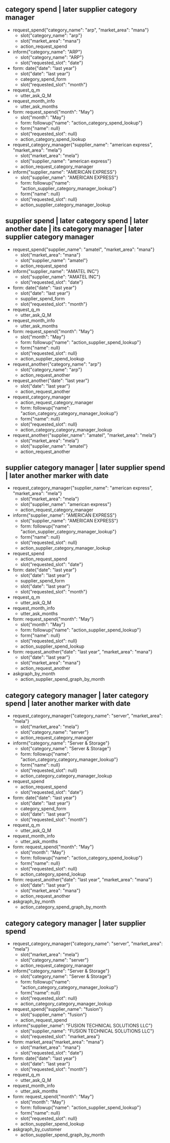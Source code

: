 
## category spend | later supplier category manager
* request_spend{"category_name": "arp", "market_area": "mana"}
    - slot{"category_name": "arp"}
    - slot{"market_area": "mana"}
    - action_request_spend
* inform{"category_name": "ARP"}
    - slot{"category_name": "ARP"}
    - slot{"requested_slot": "date"}
* form: date{"date": "last year"}
    - slot{"date": "last year"}
    - category_spend_form
	- slot{"requested_slot": "month"}
* request_q_m
    - utter_ask_Q_M
* request_month_info
    - utter_ask_months
* form: request_spend{"month": "May"}
    - slot{"month": "May"}
    - form: followup{"name": "action_category_spend_lookup"}
    - form{"name": null}
    - slot{"requested_slot": null}
    - action_category_spend_lookup
* request_category_manager{"supplier_name": "american express", "market_area": "mela"}
    - slot{"market_area": "mela"}
    - slot{"supplier_name": "american express"}
    - action_request_category_manager
* inform{"supplier_name": "AMERICAN EXPRESS"}
    - slot{"supplier_name": "AMERICAN EXPRESS"}
    - form: followup{"name": "action_supplier_category_manager_lookup"}
    - form{"name": null}
    - slot{"requested_slot": null}
    - action_supplier_category_manager_lookup

## supplier spend | later category spend | later another date | its category manager | later supplier category manager
* request_spend{"supplier_name": "amatel", "market_area": "mana"}
    - slot{"market_area": "mana"}
    - slot{"supplier_name": "amatel"}
    - action_request_spend
* inform{"supplier_name": "AMATEL INC"}
    - slot{"supplier_name": "AMATEL INC"}
    - slot{"requested_slot": "date"}
* form: date{"date": "last year"}
    - slot{"date": "last year"}
    - supplier_spend_form
	- slot{"requested_slot": "month"}
* request_q_m
    - utter_ask_Q_M
* request_month_info
    - utter_ask_months
* form: request_spend{"month": "May"}
    - slot{"month": "May"}
    - form: followup{"name": "action_supplier_spend_lookup"}
    - form{"name": null}
    - slot{"requested_slot": null}
    - action_supplier_spend_lookup
* request_another{"category_name": "arp"}
    - slot{"category_name": "arp"}
    - action_request_another
* request_another{"date": "last year"}
    - slot{"date": "last year"}
    - action_request_another
* request_category_manager
    - action_request_category_manager
    - form: followup{"name": "action_category_category_manager_lookup"}
    - form{"name": null}
    - slot{"requested_slot": null}
    - action_category_category_manager_lookup
* request_another{"supplier_name": "amatel", "market_area": "mela"}
    - slot{"market_area": "mela"}
    - slot{"supplier_name": "amatel"}
    - action_request_another


## supplier category manager | later supplier spend | later another marker with date

* request_category_manager{"supplier_name": "american express", "market_area": "mela"}
    - slot{"market_area": "mela"}
    - slot{"supplier_name": "american express"}
    - action_request_category_manager
* inform{"supplier_name": "AMERICAN EXPRESS"}
    - slot{"supplier_name": "AMERICAN EXPRESS"}
    - form: followup{"name": "action_supplier_category_manager_lookup"}
    - form{"name": null}
    - slot{"requested_slot": null}
    - action_supplier_category_manager_lookup
* request_spend
    - action_request_spend
    - slot{"requested_slot": "date"}
* form: date{"date": "last year"}
    - slot{"date": "last year"}
    - supplier_spend_form
    - slot{"date": "last year"}
	- slot{"requested_slot": "month"}
* request_q_m
    - utter_ask_Q_M
* request_month_info
    - utter_ask_months
* form: request_spend{"month": "May"}
    - slot{"month": "May"}
    - form: followup{"name": "action_supplier_spend_lookup"}
    - form{"name": null}
    - slot{"requested_slot": null}
    - action_supplier_spend_lookup
* form: request_another{"date": "last year", "market_area": "mana"}
    - slot{"date": "last year"}
    - slot{"market_area": "mana"}
    - action_request_another
* askgraph_by_month
    - action_supplier_spend_graph_by_month


## category category manager | later category spend | later another marker with date

* request_category_manager{"category_name": "server", "market_area": "mela"}
    - slot{"market_area": "mela"}
    - slot{"category_name": "server"}
    - action_request_category_manager
* inform{"category_name": "Server & Storage"}
    - slot{"category_name": "Server & Storage"}
    - form: followup{"name": "action_category_category_manager_lookup"}
    - form{"name": null}
    - slot{"requested_slot": null}
    - action_category_category_manager_lookup
* request_spend
    - action_request_spend
    - slot{"requested_slot": "date"}
* form: date{"date": "last year"}
    - slot{"date": "last year"}
    - category_spend_form
    - slot{"date": "last year"}
	- slot{"requested_slot": "month"}
* request_q_m
    - utter_ask_Q_M
* request_month_info
    - utter_ask_months
* form: request_spend{"month": "May"}
    - slot{"month": "May"}
    - form: followup{"name": "action_category_spend_lookup"}
    - form{"name": null}
    - slot{"requested_slot": null}
    - action_category_spend_lookup
* form: request_another{"date": "last year", "market_area": "mana"}
    - slot{"date": "last year"}
    - slot{"market_area": "mana"}
    - action_request_another
* askgraph_by_month
    - action_category_spend_graph_by_month

## category category manager | later supplier spend

* request_category_manager{"category_name": "server", "market_area": "mela"}
    - slot{"market_area": "mela"}
    - slot{"category_name": "server"}
    - action_request_category_manager
* inform{"category_name": "Server & Storage"}
    - slot{"category_name": "Server & Storage"}
    - form: followup{"name": "action_category_category_manager_lookup"}
    - form{"name": null}
    - slot{"requested_slot": null}
    - action_category_category_manager_lookup
* request_spend{"supplier_name": "fusion"}
    - slot{"supplier_name": "fusion"}
    - action_request_spend
* inform{"supplier_name": "FUSION TECHNICAL SOLUTIONS LLC"}
    - slot{"supplier_name": "FUSION TECHNICAL SOLUTIONS LLC"}
    - slot{"requested_slot": "market_area"}
* form: market_area{"market_area": "mana"}
    - slot{"market_area": "mana"}
    - slot{"requested_slot": "date"}
* form: date{"date": "last year"}
    - slot{"date": "last year"}
	- slot{"requested_slot": "month"}
* request_q_m
    - utter_ask_Q_M
* request_month_info
    - utter_ask_months
* form: request_spend{"month": "May"}
    - slot{"month": "May"}
    - form: followup{"name": "action_supplier_spend_lookup"}
    - form{"name": null}
    - slot{"requested_slot": null}
    - action_supplier_spend_lookup
* askgraph_by_customer
    - action_supplier_spend_graph_by_month